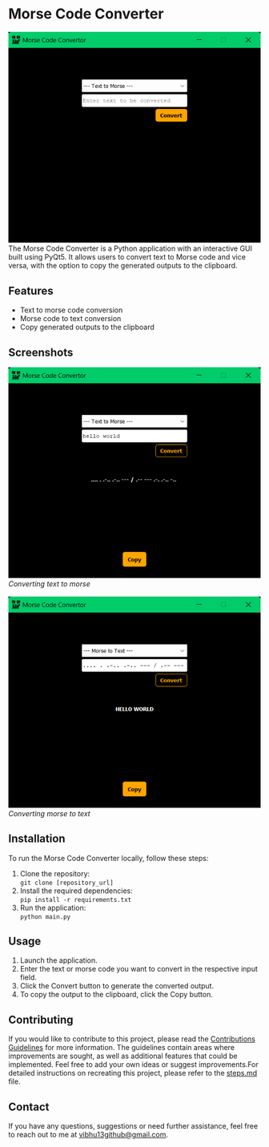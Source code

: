 # Morse Code Converter
![Image](./images/morse_code_converter.png)<br>
The Morse Code Converter is a Python application with an interactive GUI built using PyQt5. It allows users to convert text to Morse code and vice versa, with the option to copy the generated outputs to the clipboard.
## Features
- Text to morse code conversion
- Morse code to text conversion
- Copy generated outputs to the clipboard
## Screenshots
![Image](./images/text_tomorse.png)<br>
*Converting text to morse*<br><br>
![Image](./images/morse_totext.png)<br>
*Converting morse to text*
## Installation
To run the Morse Code Converter locally, follow these steps:
1. Clone the repository:<br>
   ```git clone [repository_url]```
3. Install the required dependencies:<br>
   ```pip install -r requirements.txt```
5. Run the application:<br>
   ```python main.py```
## Usage
1. Launch the application.
2. Enter the text or morse code you want to convert in the respective input field.
3. Click the Convert button to generate the converted output.
4. To copy the output to the clipboard, click the Copy button.
## Contributing
If you would like to contribute to this project, please read the [Contributions Guidelines](https://github.com/blubu/morse-code/blob/main/Contribution.md)
for more information. The guidelines contain areas where improvements are sought, as well as additional features that could be implemented. Feel free to add your own ideas or suggest improvements.For detailed instructions on recreating this project, please refer to the [steps.md](https://github.com/blubu/morse-code/blob/main/steps.md) file.
## Contact
If you have any questions, suggestions or need further assistance, feel free to reach out to me at vibhu13github@gmail.com.
